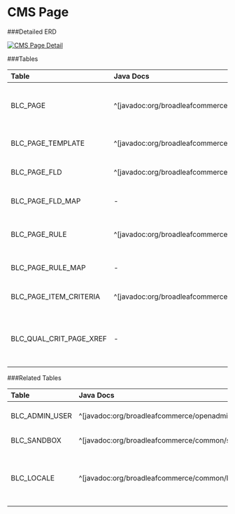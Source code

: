 # CMS Page



###Detailed ERD

[![CMS Page Detail](dataModel/CMSPageDetailedERD.png)](_img/dataModel/CMSPageDetailedERD.png)

###Tables

| Table               | Java Docs      | Description                                         |
|:--------------------|:--------------|:----------------------------------------------------|
|BLC_PAGE             | ^[javadoc:org/broadleafcommerce/cms/page/domain/Page]          | Represents a static html Page in Broadleaf.  |
|BLC_PAGE_TEMPLATE    | ^[javadoc:org/broadleafcommerce/cms/page/domain/PageTemplate]          | Represents a Page template.  |
|BLC_PAGE_FLD         | ^[javadoc:org/broadleafcommerce/cms/page/domain/PageField]          | Represents a Page Field.  |
|BLC_PAGE_FLD_MAP     | -          | Maps a Page to a Field.  |
|BLC_PAGE_RULE        | ^[javadoc:org/broadleafcommerce/cms/page/domain/PageRule]          | Represents a rule to be applied to a Page.  |
|BLC_PAGE_RULE_MAP    | -          | Maps a Page to a Rule.  |
|BLC_PAGE_ITEM_CRITERIA | ^[javadoc:org/broadleafcommerce/cms/page/domain/PageItemCriteria]        | Represents a Page item criteria.  |
|BLC_QUAL_CRIT_PAGE_XREF| -        | Cross reference table that points to a Page item criteria.  |

###Related Tables

| Table               | Java Docs      | Description                                         |
|:--------------------|:--------------|:----------------------------------------------------|
|BLC_ADMIN_USER       | ^[javadoc:org/broadleafcommerce/openadmin/server/security/domain/AdminUser]          | Represents an admin user.  |
|BLC_SANDBOX          | ^[javadoc:org/broadleafcommerce/common/sandbox/domain/SandBox]          | Represents a sandbox.  |
|BLC_LOCALE           | ^[javadoc:org/broadleafcommerce/common/locale/domain/Locale]          | Contains locale information, such as code and if it's default  |
